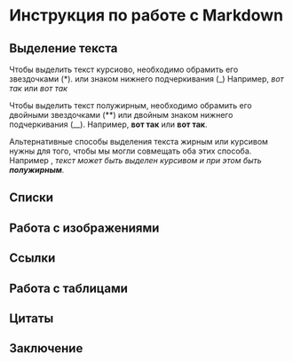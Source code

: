 # Инструкция по работе с Markdown

## Выделение текста

Чтобы выделить текст курсиово, необходимо обрамить его звездочками (*). или знаком нижнего подчеркивания (_)
Например, *вот так* или _вот так_

Чтобы выделить текст полужирным, необходимо обрамить его двойными звездочками (**) или двойным знаком нижнего подчеркивания (__).
Например, **вот так** или __вот так__.

Альтернативные способы выделения текста жирным или курсивом нужны для того, чтобы мы могли совмещать оба этих способа. Например , _текст может быть выделен курсивом и при этом быть **полужирным**._


## Списки

## Работа с изображениями

## Ссылки

## Работа с таблицами

## Цитаты

## Заключение
